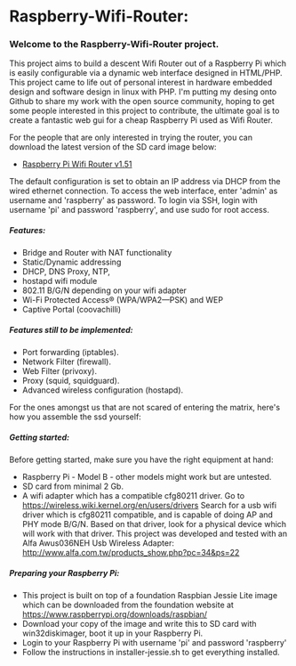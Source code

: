 # Raspberry-Wifi-Router:

### Welcome to the Raspberry-Wifi-Router project.

This project aims to build a descent Wifi Router out of a Raspberry Pi which is easily configurable via
a dynamic web interface designed in HTML/PHP.
This project came to life out of personal interest in hardware embedded design and software design in linux with PHP.
I'm putting my desing onto Github to share my work with the open source community, hoping to get some people interested in this project to contribute, the ultimate goal is to create a fantastic web gui for a cheap Raspberry Pi used as Wifi Router.

For the people that are only interested in trying the router, you can download the latest version of the SD card image below:
* [Raspberry Pi Wifi Router v1.51](https://ronnyvdbr.github.io/)

The default configuration is set to obtain an IP address via DHCP from the wired ethernet connection.
To access the web interface, enter 'admin' as username and 'raspberry' as password.
To login via SSH, login with username 'pi' and password 'raspberry', and use sudo for root access.

##### Features:
  * Bridge and Router with NAT functionality
  * Static/Dynamic addressing
  * DHCP, DNS Proxy, NTP, 
  * hostapd wifi module
  * 802.11 B/G/N depending on your wifi adapter
  * Wi-Fi Protected Access® (WPA/WPA2—PSK) and WEP
  * Captive Portal (coovachilli)

##### Features still to be implemented:
  * Port forwarding (iptables).
  * Network Filter (firewall).
  * Web Filter (privoxy).
  * Proxy (squid, squidguard).
  * Advanced wireless configuration (hostapd).

For the ones amongst us that are not scared of entering the matrix, here's how you assemble the ssd yourself:

##### Getting started:
Before getting started, make sure you have the right equipment at hand:
* Raspberry Pi - Model B - other models might work but are untested.
* SD card from minimal 2 Gb.
* A wifi adapter which has a compatible cfg80211 driver.
Go to https://wireless.wiki.kernel.org/en/users/drivers
Search for a usb wifi driver which is cfg80211 compatible, and is capable of doing AP and PHY mode B/G/N.
Based on that driver, look for a physical device which will work with that driver.
This project was developed and tested with an Alfa Awus036NEH Usb Wireless Adapter: http://www.alfa.com.tw/products_show.php?pc=34&ps=22

##### Preparing your Raspberry Pi:
* This project is built on top of a foundation Raspbian Jessie Lite image which can be downloaded from the foundation website at https://www.raspberrypi.org/downloads/raspbian/
* Download your copy of the image and write this to SD card with win32diskimager, boot it up in your Raspberry Pi.
* Login to your Raspberry Pi with username 'pi' and password 'raspberry'
* Follow the instructions in installer-jessie.sh to get everything installed.
